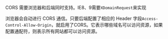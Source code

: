 CORS 需要浏览器和后端同时支持。IE8、9需要`XDomainRequest`来实现

浏览器会自动进行 CORS 通信。只要后端配置了相应的 Header 字段`Access-Control-Allow-Origin`，就启用了CORS。它表示哪些域名可以访问资源，如果配置通配符，则表示所有网站都可以访问资源。
